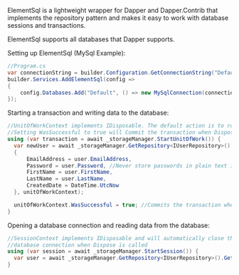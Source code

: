 ElementSql is a lightweight wrapper for Dapper and Dapper.Contrib that implements the repository pattern and makes it easy to work with database sessions and transactions.

ElementSql supports all databases that Dapper supports.

Setting up ElementSql (MySql Example):

```csharp
//Program.cs
var connectionString = builder.Configuration.GetConnectionString("DefaultConnectionString")!;
builder.Services.AddElementSql(config =>
{
    config.Databases.Add("Default", () => new MySqlConnection(connectionString));
});
```

Starting a transaction and writing data to the database:

```csharp
//UnitOfWorkContext implements IDisposable. The default action is to rollback on error.
//Setting WasSuccessful to true will Commit the transaction when Dispose is called.
using (var transaction = await _storageManager.StartUnitOfWork()) {
  var newUser = await _storageManager.GetRepository<IUserRepository>().Add(new User
  {
      EmailAddress = user.EmailAddress,
      Password = user.Password, //Never store passwords in plain text in a real world application
      FirstName = user.FirstName,
      LastName = user.LastName,
      CreatedDate = DateTime.UtcNow
  }, unitOfWorkContext);

  unitOfWorkContext.WasSuccessful = true; //Commits the transaction when Dispose is called
}
```

Opening a database connection and reading data from the database:

```csharp
//SessionContext implements IDisposable and will automatically close the
//database connection when Dispose is called
using (var session = await _storageManager.StartSession()) {
  var user = await _storageManager.GetRepository<IUserRepository>().GetById(id, session);
}
```

